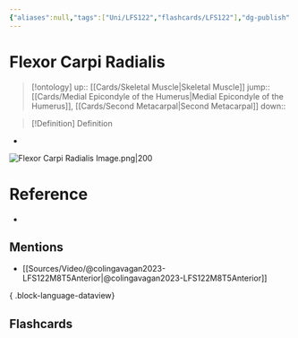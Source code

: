 ```yaml
---
{"aliases":null,"tags":["Uni/LFS122","flashcards/LFS122"],"dg-publish":true,"permalink":"/cards/flexor-carpi-radialis/","dgPassFrontmatter":true}
---
```


# Flexor Carpi Radialis

> [!ontology]
> up:: [[Cards/Skeletal Muscle\|Skeletal Muscle]]
> jump:: [[Cards/Medial Epicondyle of the Humerus\|Medial Epicondyle of the Humerus]], [[Cards/Second Metacarpal\|Second Metacarpal]]
> down:: 

> [!Definition] Definition
> 

- 

![Flexor Carpi Radialis Image.png|200](/img/user/Extras/Images/Flexor%20Carpi%20Radialis%20Image.png)
# Reference
- 

## Mentions
- [[Sources/Video/@colingavagan2023-LFS122M8T5Anterior\|@colingavagan2023-LFS122M8T5Anterior]]

{ .block-language-dataview}

## Flashcards

